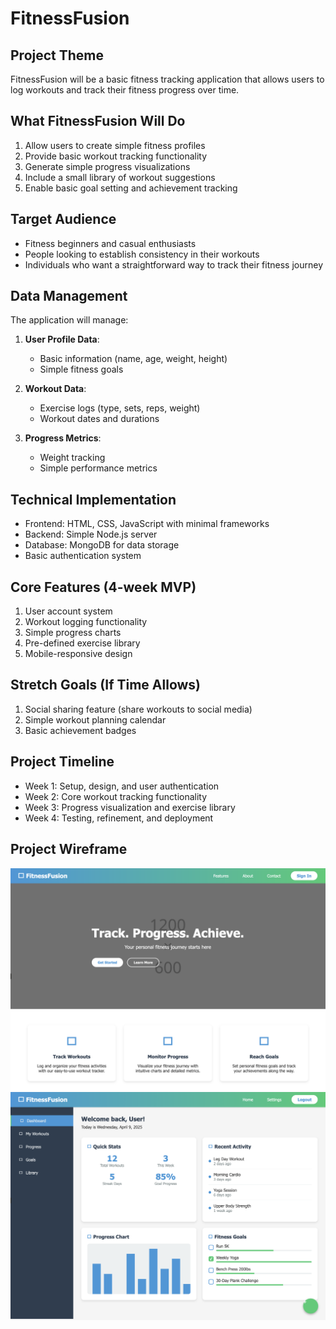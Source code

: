 # FitnessFusion

## Project Theme
FitnessFusion will be a basic fitness tracking application that allows users to log workouts and track their fitness progress over time.

## What FitnessFusion Will Do
1. Allow users to create simple fitness profiles
2. Provide basic workout tracking functionality
3. Generate simple progress visualizations 
4. Include a small library of workout suggestions
5. Enable basic goal setting and achievement tracking

## Target Audience
- Fitness beginners and casual enthusiasts
- People looking to establish consistency in their workouts
- Individuals who want a straightforward way to track their fitness journey

## Data Management
The application will manage:
1. **User Profile Data**:
   - Basic information (name, age, weight, height)
   - Simple fitness goals

2. **Workout Data**:
   - Exercise logs (type, sets, reps, weight)
   - Workout dates and durations

3. **Progress Metrics**:
   - Weight tracking
   - Simple performance metrics

## Technical Implementation
- Frontend: HTML, CSS, JavaScript with minimal frameworks
- Backend: Simple Node.js server
- Database: MongoDB for data storage
- Basic authentication system

## Core Features (4-week MVP)
1. User account system
2. Workout logging functionality
3. Simple progress charts
4. Pre-defined exercise library
5. Mobile-responsive design

## Stretch Goals (If Time Allows)
1. Social sharing feature (share workouts to social media)
2. Simple workout planning calendar
3. Basic achievement badges

## Project Timeline
- Week 1: Setup, design, and user authentication
- Week 2: Core workout tracking functionality
- Week 3: Progress visualization and exercise library
- Week 4: Testing, refinement, and deployment

## Project Wireframe
![wireframe](Login.png)
![wireframe](Home.png)
